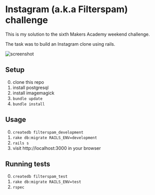 # Instagram (a.k.a Filterspam) challenge

This is my solution to the sixth Makers Academy weekend challenge.

The task was to build an Instagram clone using rails.

![screenshot](http://i.imgur.com/zhNXeaQ.png)

## Setup
0. clone this repo
0. install postgresql
0. install imagemagick
0. `bundle update`
0. `bundle install`

## Usage
0. `createdb filterspam_development`
0. `rake db:migrate RAILS_ENV=development`
0. `rails s`
0. visit http://localhost:3000 in your browser

## Running tests
0. `createdb filterspam_test`
0. `rake db:migrate RAILS_ENV=test`
0. `rspec`
